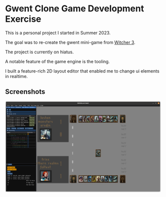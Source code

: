 # Gwent Clone Game Development Exercise 

This is a personal project I started in Summer 2023. 

The goal was to re-create the gwent mini-game from [Witcher 3](https://www.thewitcher.com/us/en/witcher3).

The project is currently on hiatus. 

A notable feature of the game engine is the tooling. 

I built a feature-rich 2D layout editor that enabled me to change ui elements in realtime.

## Screenshots 

![Screenshot 1](screenshots/screenshot1.png)